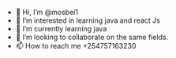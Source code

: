 - 👋 Hi, I’m @mosbei1
- 👀 I’m interested in learning java and react Js
- 🌱 I’m currently learning java
- 💞️ I’m looking to collaborate on the same fields.
- 📫 How to reach me +254757163230

<!---
mosbei1/mosbei1 is a ✨ special ✨ repository because its `README.md` (this file) appears on your GitHub profile.
You can click the Preview link to take a look at your changes.
--->
